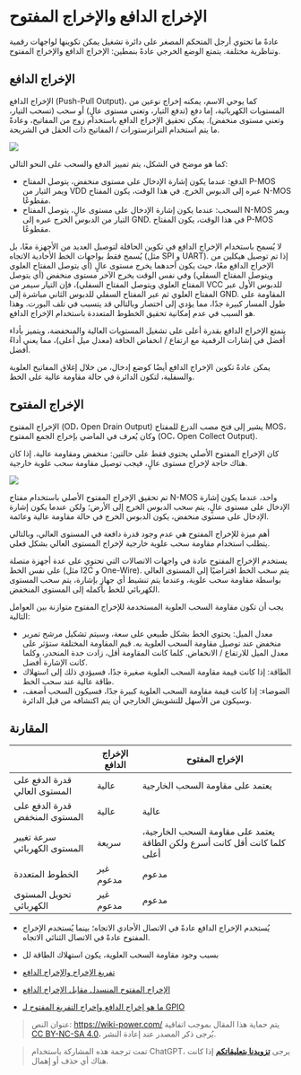 # الإخراج الدافع والإخراج المفتوح

عادةً ما تحتوي أرجل المتحكم المصغر على دائرة تشغيل يمكن تكوينها لواجهات رقمية وتناظرية مختلفة. يتمتع الوضع الخرجي عادةً بنمطين: الإخراج الدافع والإخراج المفتوح.

## الإخراج الدافع

الإخراج الدافع (Push-Pull Output)، كما يوحي الاسم، يمكنه إخراج نوعين من المستويات الكهربائية، إما دفع (تدفع التيار، وتعني مستوى عالٍ) أو سحب (تسحب التيار، وتعني مستوى منخفض). يمكن تحقيق الإخراج الدافع باستخدام زوج من المفاتيح، وعادةً ما يتم استخدام الترانزستورات / المفاتيح ذات الحقل في الشريحة.

![](https://img.wiki-power.com/d/wiki-media/img/20211227095254.png)

كما هو موضح في الشكل، يتم تمييز الدفع والسحب على النحو التالي:

- الدفع: عندما يكون إشارة الإدخال على مستوى منخفض، يتوصل المفتاح P-MOS ويمر التيار من VDD عبره إلى الدبوس الخرج. في هذا الوقت، يكون المفتاح N-MOS مقطوعًا.
- السحب: عندما يكون إشارة الإدخال على مستوى عالٍ، يتوصل المفتاح N-MOS ويمر التيار من الدبوس الخرج عبره إلى GND. في هذا الوقت، يكون المفتاح P-MOS مقطوعًا.

لا يُسمح باستخدام الإخراج الدافع في تكوين الحافلة لتوصيل العديد من الأجهزة معًا، بل يُسمح فقط بواجهات الخط الأحادية الاتجاه (مثل SPI و UART). إذا تم توصيل هيكلين من الإخراج الدافع معًا، حيث يكون أحدهما يخرج مستوى عالٍ (أي يتوصل المفتاح العلوي ويتوصل المفتاح السفلي) وفي نفس الوقت يخرج الآخر مستوى منخفض (أي يتوصل المفتاح العلوي ويتوصل المفتاح السفلي)، فإن التيار سيمر من VCC للدبوس الأول عبر المفتاح العلوي ثم عبر المفتاح السفلي للدبوس الثاني مباشرة إلى GND. المقاومة على طول المسار كبيرة جدًا، مما يؤدي إلى اختصار وبالتالي قد يتسبب في تلف البورت. وهذا هو السبب في عدم إمكانية تحقيق الخطوط المتعددة باستخدام الإخراج الدافع.

يتمتع الإخراج الدافع بقدرة أعلى على تشغيل المستويات العالية والمنخفضة، ويتميز بأداء أفضل في إشارات الرقمية مع ارتفاع / انخفاض الحافة (معدل ميل أعلى)، مما يعني أداءً أفضل.

يمكن عادةً تكوين الإخراج الدافع أيضًا كوضع إدخال، من خلال إغلاق المفاتيح العلوية والسفلية، لتكون الدائرة في حالة مقاومة عالية على الخط.

## الإخراج المفتوح

الإخراج المفتوح (OD، Open Drain Output) يشير إلى فتح مصب الدرع للمفتاح MOS، وكان يُعرف في الماضي بإخراج الجمع المفتوح (OC، Open Collect Output).

كان الإخراج المفتوح الأصلي يحتوي فقط على حالتين: منخفض ومقاومة عالية. إذا كان هناك حاجة لإخراج مستوى عالٍ، فيجب توصيل مقاومة سحب علوية خارجية.

![](https://img.wiki-power.com/d/wiki-media/img/20211228172532.png)

تم تحقيق الإخراج المفتوح الأصلي باستخدام مفتاح N-MOS واحد، عندما يكون إشارة الإدخال على مستوى عالٍ، يتم سحب الدبوس الخرج إلى الأرض؛ ولكن عندما يكون إشارة الإدخال على مستوى منخفض، يكون الدبوس الخرج في حالة مقاومة عالية وعائمة.

أهم ميزة للإخراج المفتوح هي عدم وجود قدرة دافعة في المستوى العالي، وبالتالي يتطلب استخدام مقاومة سحب علوية خارجية لإخراج المستوى العالي بشكل فعلي.

يستخدم الإخراج المفتوح عادة في واجهات الاتصالات التي تحتوي على عدة أجهزة متصلة على نفس الخط (مثل I2C و One-Wire). يتم سحب الخط افتراضيًا إلى المستوى العالي بواسطة مقاومة سحب علوية، وعندما يتم تنشيط أي جهاز بإشارة، يتم سحب المستوى الكهربائي للخط بأكمله إلى المستوى المنخفض.

يجب أن تكون مقاومة السحب العلوية المستخدمة للإخراج المفتوح متوازنة بين العوامل التالية:

- معدل الميل: يحتوي الخط بشكل طبيعي على سعة، وسيتم تشكيل مرشح تمرير منخفض عند توصيل مقاومة السحب العلوية به. قيم المقاومة المختلفة ستؤثر على معدل الميل للارتفاع / الانخفاض. كلما كانت المقاومة أقل، زادت حدة المنحدر، وكلما كانت الإشارة أفضل.
- الطاقة: إذا كانت قيمة مقاومة السحب العلوية صغيرة جدًا، فسيؤدي ذلك إلى استهلاك طاقة عالية عند سحب الخط.
- الضوضاء: إذا كانت قيمة مقاومة السحب العلوية كبيرة جدًا، فسيكون السحب أضعف، وسيكون من الأسهل للتشويش الخارجي أن يتم اكتشافه من قبل الدائرة.

## المقارنة

|                | الإخراج الدافع | الإخراج المفتوح                       |
| -------------- | -------------- | -------------------------------------- |
| قدرة الدفع على المستوى العالي | عالية       | يعتمد على مقاومة السحب الخارجية                         |
| قدرة الدفع على المستوى المنخفض | عالية       | عالية                                     |
| سرعة تغيير المستوى الكهربائي   | سريعة       | يعتمد على مقاومة السحب الخارجية، كلما كانت أقل كانت أسرع ولكن الطاقة أعلى |
| الخطوط المتعددة           | غير مدعوم   | مدعوم                                   |
| تحويل المستوى الكهربائي       | غير مدعوم   | مدعوم                                   |

- يُستخدم الإخراج الدافع عادةً في الاتصال الأحادي الاتجاه؛ بينما يُستخدم الإخراج المفتوح عادةً في الاتصال الثنائي الاتجاه.
- بسبب وجود مقاومة السحب العلوية، يكون استهلاك الطاقة لل

- [تفريغ الإخراج والإخراج الدافع](https://zhuanlan.zhihu.com/p/41942876)
- [الإخراج المفتوح المنسدل مقابل الإخراج الدافع](https://open4tech.com/open-drain-output-vs-push-pull-output/)
- [ما هو إخراج الدافع وإخراج التفريغ المفتوح لـ GPIO](https://mp.weixin.qq.com/s/bNfSBfYKt_IKnFPvrCYD9Q)

> عنوان النص: <https://wiki-power.com/>
> يتم حماية هذا المقال بموجب اتفاقية [CC BY-NC-SA 4.0](https://creativecommons.org/licenses/by/4.0/deed.zh)، يُرجى ذكر المصدر عند إعادة النشر.

> تمت ترجمة هذه المشاركة باستخدام ChatGPT، يرجى [**تزويدنا بتعليقاتكم**](https://github.com/linyuxuanlin/Wiki_MkDocs/issues/new) إذا كانت هناك أي حذف أو إهمال.